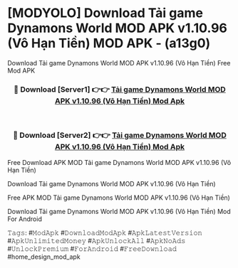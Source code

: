 # [MODYOLO] Download Tải game Dynamons World MOD APK v1.10.96 (Vô Hạn Tiền) MOD APK - (a13g0)
Download Tải game Dynamons World MOD APK v1.10.96 (Vô Hạn Tiền) Free Mod APK

<div align="center">
<h3>🔴 Download [Server1] 👉👉 <a href="https://apk-comot.site?title=Tải_game_Dynamons_World_MOD_APK_v1.10.96_(Vô_Hạn_Tiền)">Tải game Dynamons World MOD APK v1.10.96 (Vô Hạn Tiền) Mod Apk</a></h3><br>

<h3>🔴 Download [Server2] 👉👉 <a href="https://apk-comot.site?title=Tải_game_Dynamons_World_MOD_APK_v1.10.96_(Vô_Hạn_Tiền)">Tải game Dynamons World MOD APK v1.10.96 (Vô Hạn Tiền) Mod Apk</a></h3>
</div>


Free Download APK MOD Tải game Dynamons World MOD APK v1.10.96 (Vô Hạn Tiền)

Download Tải game Dynamons World MOD APK v1.10.96 (Vô Hạn Tiền) 

Free APK MOD Tải game Dynamons World MOD APK v1.10.96 (Vô Hạn Tiền) 

Download Tải game Dynamons World MOD APK v1.10.96 (Vô Hạn Tiền) Mod For Android

𝚃𝚊𝚐𝚜: #𝙼𝚘𝚍𝙰𝚙𝚔 #𝙳𝚘𝚠𝚗𝚕𝚘𝚊𝚍𝙼𝚘𝚍𝙰𝚙𝚔 #𝙰𝚙𝚔𝙻𝚊𝚝𝚎𝚜𝚝𝚅𝚎𝚛𝚜𝚒𝚘𝚗 #𝙰𝚙𝚔𝚄𝚗𝚕𝚒𝚖𝚒𝚝𝚎𝚍𝙼𝚘𝚗𝚎𝚢 #𝙰𝚙𝚔𝚄𝚗𝚕𝚘𝚌𝚔𝙰𝚕𝚕 #𝙰𝚙𝚔𝙽𝚘𝙰𝚍𝚜 #𝚄𝚗𝚕𝚘𝚌𝚔𝙿𝚛𝚎𝚖𝚒𝚞𝚖 #𝙵𝚘𝚛𝙰𝚗𝚍𝚛𝚘𝚒𝚍 #𝙵𝚛𝚎𝚎𝙳𝚘𝚠𝚗𝚕𝚘𝚊𝚍 #home_design_mod_apk